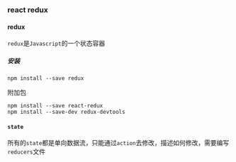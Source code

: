 ### react redux

#### redux

`redux`是`Javascript`的一个状态容器

##### 安装

```
npm install --save redux
```

附加包

```
npm install --save react-redux
npm install --save-dev redux-devtools
```

#### `state`
所有的`state`都是单向数据流，只能通过`action`去修改，描述如何修改，需要编写`reducers`文件

